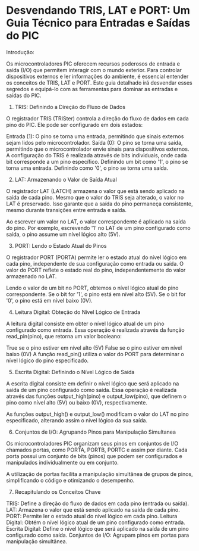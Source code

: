 # Desvendando TRIS, LAT e PORT: Um Guia Técnico para Entradas e Saídas do PIC


Introdução:

Os microcontroladores PIC oferecem recursos poderosos de entrada e saída (I/O) que permitem interagir com o mundo exterior. Para controlar dispositivos externos e ler informações do ambiente, é essencial entender os conceitos de TRIS, LAT e PORT. Este guia detalhado irá desvendar esses segredos e equipá-lo com as ferramentas para dominar as entradas e saídas do PIC.

1. TRIS: Definindo a Direção do Fluxo de Dados

O registrador TRIS (TRISter) controla a direção do fluxo de dados em cada pino do PIC. Ele pode ser configurado em dois estados:

Entrada (1): O pino se torna uma entrada, permitindo que sinais externos sejam lidos pelo microcontrolador.
Saída (0): O pino se torna uma saída, permitindo que o microcontrolador envie sinais para dispositivos externos.
A configuração do TRIS é realizada através de bits individuais, onde cada bit corresponde a um pino específico. Definindo um bit como '1', o pino se torna uma entrada. Definindo como '0', o pino se torna uma saída.

2. LAT: Armazenando o Valor de Saída Atual

O registrador LAT (LATCH) armazena o valor que está sendo aplicado na saída de cada pino. Mesmo que o valor do TRIS seja alterado, o valor no LAT é preservado. Isso garante que a saída do pino permaneça consistente, mesmo durante transições entre entrada e saída.

Ao escrever um valor no LAT, o valor correspondente é aplicado na saída do pino. Por exemplo, escrevendo '1' no LAT de um pino configurado como saída, o pino assume um nível lógico alto (5V).

3. PORT: Lendo o Estado Atual do Pinos

O registrador PORT (PORTA) permite ler o estado atual do nível lógico em cada pino, independente de sua configuração como entrada ou saída. O valor do PORT reflete o estado real do pino, independentemente do valor armazenado no LAT.

Lendo o valor de um bit no PORT, obtemos o nível lógico atual do pino correspondente. Se o bit for '1', o pino está em nível alto (5V). Se o bit for '0', o pino está em nível baixo (0V).

4. Leitura Digital: Obteção do Nível Lógico de Entrada

A leitura digital consiste em obter o nível lógico atual de um pino configurado como entrada. Essa operação é realizada através da função read_pin(pino), que retorna um valor booleano:

True se o pino estiver em nível alto (5V)
False se o pino estiver em nível baixo (0V)
A função read_pin() utiliza o valor do PORT para determinar o nível lógico do pino especificado.

5. Escrita Digital: Definindo o Nível Lógico de Saída

A escrita digital consiste em definir o nível lógico que será aplicado na saída de um pino configurado como saída. Essa operação é realizada através das funções output_high(pino) e output_low(pino), que definem o pino como nível alto (5V) ou baixo (0V), respectivamente.

As funções output_high() e output_low() modificam o valor do LAT no pino especificado, alterando assim o nível lógico da sua saída.

6. Conjuntos de I/O: Agrupando Pinos para Manipulação Simultanea

Os microcontroladores PIC organizam seus pinos em conjuntos de I/O chamados portas, como PORTA, PORTB, PORTC e assim por diante. Cada porta possui um conjunto de bits (pinos) que podem ser configurados e manipulados individualmente ou em conjunto.

A utilização de portas facilita a manipulação simultânea de grupos de pinos, simplificando o código e otimizando o desempenho.

7. Recapitulando os Conceitos Chave

TRIS: Define a direção do fluxo de dados em cada pino (entrada ou saída).
LAT: Armazena o valor que está sendo aplicado na saída de cada pino.
PORT: Permite ler o estado atual do nível lógico em cada pino.
Leitura Digital: Obtém o nível lógico atual de um pino configurado como entrada.
Escrita Digital: Define o nível lógico que será aplicado na saída de um pino configurado como saída.
Conjuntos de I/O: Agrupam pinos em portas para manipulação simultânea.
